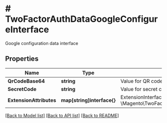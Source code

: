 # # TwoFactorAuthDataGoogleConfigureInterface
Google configuration data interface

## Properties 


Name | Type | Description | Notes
------------ | ------------- | ------------- | -------------
**QrCodeBase64**| **string** | Value for QR code base 64  |
**SecretCode**| **string** | Value for secret code  |
**ExtensionAttributes**| **map[string]interface{}** | ExtensionInterface class for @see \\Magento\\TwoFactorAuth\\Api\\Data\\GoogleConfigureInterface  | [optional]


[[Back to Model list]](../../README.md#models) [[Back to API list]](../../README.md#endpoints) [[Back to README]](../../README.md)

